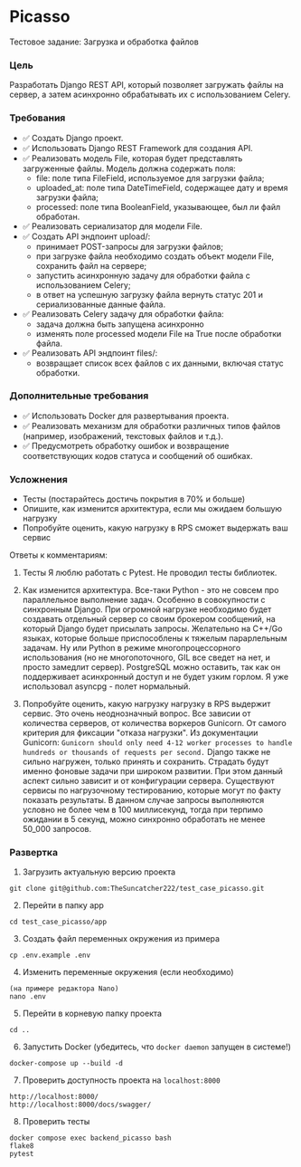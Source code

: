 # Picasso

Тестовое задание: Загрузка и обработка файлов

### Цель

Разработать Django REST API, который позволяет загружать файлы на сервер, а затем асинхронно обрабатывать их с использованием Celery.

### Требования

- ✅ Создать Django проект.
- ✅ Использовать Django REST Framework для создания API.
- ✅ Реализовать модель File, которая будет представлять загруженные файлы. Модель должна содержать поля:
  - file: поле типа FileField, используемое для загрузки файла;
  - uploaded_at: поле типа DateTimeField, содержащее дату и время загрузки файла;
  - processed: поле типа BooleanField, указывающее, был ли файл обработан.
- ✅ Реализовать сериализатор для модели File.
- ✅ Создать API эндпоинт upload/:
  - принимает POST-запросы для загрузки файлов;
  - при загрузке файла необходимо создать объект модели File, сохранить файл на сервере;
  - запустить асинхронную задачу для обработки файла с использованием Celery;
  - в ответ на успешную загрузку файла вернуть статус 201 и сериализованные данные файла.
- ✅ Реализовать Celery задачу для обработки файла:
  - задача должна быть запущена асинхронно
  - изменять поле processed модели File на True после обработки файла.
- ✅ Реализовать API эндпоинт files/:
  - возвращает список всех файлов с их данными, включая статус обработки.

### Дополнительные требования

- ✅ Использовать Docker для развертывания проекта.
- ✅ Реализовать механизм для обработки различных типов файлов (например, изображений, текстовых файлов и т.д.).
- ✅ Предусмотреть обработку ошибок и возвращение соответствующих кодов статуса и сообщений об ошибках.

### Усложнения

- Тесты (постарайтесь достичь покрытия в 70% и больше)
- Опишите, как изменится архитектура, если мы ожидаем большую нагрузку
- Попробуйте оценить, какую нагрузку в RPS сможет выдержать ваш сервис

Ответы к комментариям:
1) Тесты
Я люблю работать с Pytest.
Не проводил тесты библиотек.

2) Как изменится архитектура.
Все-таки Python - это не совсем про параллельное выполнение задач. Особенно в совокупности с синхронным Django.
При огромной нагрузке необходимо будет создавать отдельный сервер со своим брокером сообщений, на который Django будет присылать запросы.
Желательно на C++/Go языках, которые больше приспособлены к тяжелым парарлельным задачам.
Ну или Python в режиме многопроцессорного использования (но не многопоточного, GIL все сведет на нет, и просто замедлит сервер).
PostgreSQL можно оставить, так как он поддерживает асинхронный доступ и не будет узким горлом. Я уже использовал asyncpg - полет нормальный.

3) Попробуйте оценить, какую нагрузку нагрузку в RPS выдержит сервис.
Это очень неоднозначный вопрос. Все зависии от количества серверов, от количества воркеров Gunicorn.
От самого критерия для фиксации "отказа нагрузки".
Из документации Gunicorn:
`Gunicorn should only need 4-12 worker processes to handle hundreds or thousands of requests per second.`
Django также не сильно нагружен, только принять и сохранить.
Страдать будут именно фоновые задачи при широком развитии.
При этом данный аспект сильно зависит и от конфигурации сервера.
Существуют сервисы по нагрузочному тестированию, которые могут по факту показать результаты.
В данном случае запросы выполняются условно не более чем в 100 миллисекунд, тогда при терпимо ожидании в 5 секунд, можно синхронно обработать не менее 50_000 запросов.


### Развертка

1) Загрузить актуальную версию проекта

```
git clone git@github.com:TheSuncatcher222/test_case_picasso.git
```

2) Перейти в папку app

```
cd test_case_picasso/app
```

3) Создать файл переменных окружения из примера

```
cp .env.example .env
```

4) Изменить переменные окружения (если необходимо)
```
(на примере редактора Nano)
nano .env
```

5) Перейти в корневую папку проекта
```
cd ..
```

6) Запустить Docker (убедитесь, что `docker daemon` запущен в системе!)

```
docker-compose up --build -d
```

7) Проверить доступность проекта на `localhost:8000`

```
http://localhost:8000/
http://localhost:8000/docs/swagger/
```

8) Проверить тесты

```
docker compose exec backend_picasso bash
flake8
pytest
```
